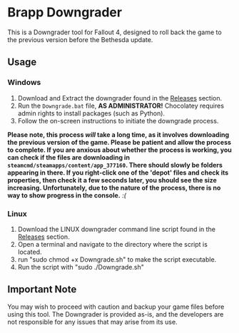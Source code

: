 # Brapp Downgrader

This is a Downgrader tool for Fallout 4, designed to roll back the game to the previous version before the Bethesda update. 

## Usage

### Windows

1. Download and Extract the downgrader found in the [Releases](https://github.com/Brighter-Applications/Brapp-Downgrader/releases) section.
2. Run the `Downgrade.bat` file, **AS ADMINISTRATOR!** Chocolatey requires admin rights to install packages (such as Python).
3. Follow the on-screen instructions to initiate the downgrade process.

**Please note, this process *will* take a long time, as it involves downloading the previous version of the game. Please be patient and allow the process to complete. If you are anxious about whether the process is working, you can check if the files are downloading in
 ```steamcmd/steamapps/content/app_377160```.
There should slowly be folders appearing in there. If you right-click one of the 'depot' files and check its properties, then check it a few seconds later, you should see the size increasing. Unfortunately, due to the nature of the process, there is no way to show progress in the console.** *:(*

### Linux
1. Download the LINUX downgrader command line script found in the [Releases](https://github.com/Brighter-Applications/Brapp-Downgrader/releases) section.
2. Open a terminal and navigate to the directory where the script is located.
2. run "sudo chmod +x Downgrade.sh" to make the script executable.
3. Run the script with "sudo ./Downgrade.sh"


## Important Note
You may wish to proceed with caution and backup your game files before using this tool. The Downgrader is provided as-is, and the developers are not responsible for any issues that may arise from its use.